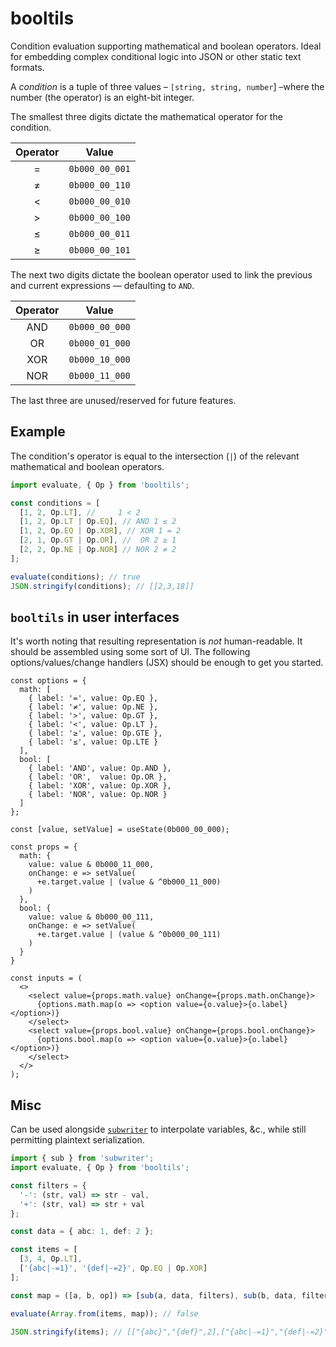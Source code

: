 # booltils

Condition evaluation supporting mathematical and boolean operators. Ideal for embedding complex conditional logic into JSON or other static text formats.

A _condition_ is a tuple of three values – `[string, string, number`] –where the number (the operator) is an eight-bit integer.

The smallest three digits dictate the mathematical operator for the condition.

| Operator |     Value      |
| :------: | :------------: |
|    =     | `0b000_00_001` |
|    ≠     | `0b000_00_110` |
|    <     | `0b000_00_010` |
|    >     | `0b000_00_100` |
|    ≤     | `0b000_00_011` |
|    ≥     | `0b000_00_101` |

The next two digits dictate the boolean operator used to link the previous and current expressions — defaulting to `AND`.

| Operator |     Value      |
| :------: | :------------: |
|   AND    | `0b000_00_000` |
|    OR    | `0b000_01_000` |
|   XOR    | `0b000_10_000` |
|   NOR    | `0b000_11_000` |

The last three are unused/reserved for future features.

## Example

The condition's operator is equal to the intersection (`|`) of the relevant mathematical and boolean operators.

```ts
import evaluate, { Op } from 'booltils';

const conditions = [
  [1, 2, Op.LT], //     1 < 2
  [1, 2, Op.LT | Op.EQ], // AND 1 ≤ 2
  [1, 2, Op.EQ | Op.XOR], // XOR 1 = 2
  [2, 1, Op.GT | Op.OR], //  OR 2 ≥ 1
  [2, 2, Op.NE | Op.NOR] // NOR 2 ≠ 2
];

evaluate(conditions); // true
JSON.stringify(conditions); // [[2,3,18]]
```

## `booltils` in user interfaces

It's worth noting that resulting representation is _not_ human-readable. It
should be assembled using some sort of UI. The following options/values/change
handlers (JSX) should be enough to get you started.

```tsx
const options = {
  math: [
    { label: '=', value: Op.EQ },
    { label: '≠', value: Op.NE },
    { label: '>', value: Op.GT },
    { label: '<', value: Op.LT },
    { label: '≥', value: Op.GTE },
    { label: '≤', value: Op.LTE }
  ],
  bool: [
    { label: 'AND', value: Op.AND },
    { label: 'OR',  value: Op.OR },
    { label: 'XOR', value: Op.XOR },
    { label: 'NOR', value: Op.NOR }
  ]
};

const [value, setValue] = useState(0b000_00_000);

const props = {
  math: {
    value: value & 0b000_11_000,
    onChange: e => setValue(
      +e.target.value | (value & ^0b000_11_000)
    )
  },
  bool: {
    value: value & 0b000_00_111,
    onChange: e => setValue(
      +e.target.value | (value & ^0b000_00_111)
    )
  }
}

const inputs = (
  <>
    <select value={props.math.value} onChange={props.math.onChange}>
      {options.math.map(o => <option value={o.value}>{o.label}</option>)}
    </select>
    <select value={props.bool.value} onChange={props.bool.onChange}>
      {options.bool.map(o => <option value={o.value}>{o.label}</option>)}
    </select>
  </>
);
```

## Misc

Can be used alongside [`subwriter`](https://github.com/noahlange/subwriter) to interpolate variables, &c., while still permitting plaintext serialization.

```ts
import { sub } from 'subwriter';
import evaluate, { Op } from 'booltils';

const filters = {
  '-': (str, val) => str - val,
  '+': (str, val) => str + val
};

const data = { abc: 1, def: 2 };

const items = [
  [3, 4, Op.LT],
  ['{abc|-=1}', '{def|-=2}', Op.EQ | Op.XOR]
];

const map = ([a, b, op]) => [sub(a, data, filters), sub(b, data, filters), op];

evaluate(Array.from(items, map)); // false

JSON.stringify(items); // [["{abc}","{def}",2],["{abc|-=1}","{def|-=2}",17]]
```
